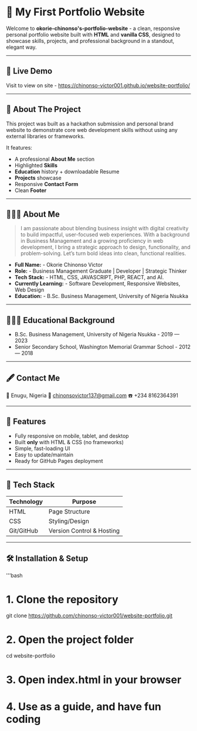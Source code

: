 # 🚀 My First Portfolio Website

Welcome to **okorie-chinonso's-portfolio-website** - a clean, responsive personal portfolio website built with **HTML** and **vanilla CSS**, designed to showcase skills, projects, and professional background in a standout, elegant way.

---
## 🚀 Live Demo

Visit to view on site - https://chinonso-victor001.github.io/website-portfolio/

---
## 🔹 About The Project

This project was built as a hackathon submission and personal brand website to demonstrate core web development skills without using any external libraries or frameworks.

It features:

- A professional **About Me** section
- Highlighted **Skills**
- **Education** history + downloadable Resume
- **Projects** showcase
- Responsive **Contact Form**
- Clean **Footer**

---

## 👨🏾‍🦱 About Me

> I am passionate about blending business insight with digital creativity to build impactful, user-focused web experiences. With a background in Business Management and a growing proficiency in web development, I bring a strategic approach to design, functionality, and problem-solving. Let’s turn bold ideas into clean, functional realities.

- **Full Name:** - Okorie Chinonso Victor
- **Role:** - Business Management Graduate | Developer | Strategic Thinker
- **Tech Stack:** - HTML, CSS, JAVASCRIPT, PHP, REACT, and AI.
- **Currently Learning:** - Software Development, Responsive Websites, Web Design
- **Education:** - B.Sc. Business Management, University of Nigeria Nsukka

---

## 👨🏾‍🎓 Educational Background 

- B.Sc. Business Management, University of Nigeria Nsukka      -     2019 — 2023
- Senior Secondary School, Washington Memorial Grammar School  -     2012 — 2018

---

## 🖋️ Contact Me

📌 Enugu, Nigeria 
📧 chinonsovictor137@gmail.com 
☎️ +234 8162364391

---

## 🎇 Features

- Fully responsive on mobile, tablet, and desktop
- Built **only** with HTML & CSS (no frameworks)
- Simple, fast-loading UI
- Easy to update/maintain
- Ready for GitHub Pages deployment

---

## 🔧 Tech Stack

| Technology | Purpose        |
|------------|-----------------
| HTML       | Page Structure |
| CSS        | Styling/Design |
| Git/GitHub  | Version Control & Hosting |

---

## 🛠 Installation & Setup

'''bash
# 1. Clone the repository
git clone https://github.com/chinonso-victor001/website-portfolio.git

# 2. Open the project folder 
cd website-portfolio

# 3. Open index.html in your browser

# 4. Use as a guide, and have fun coding



